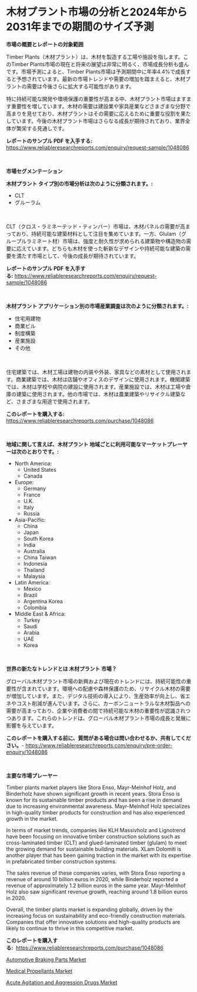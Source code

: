 <p><h1>木材プラント市場の分析と2024年から2031年までの期間のサイズ予測</h1></p><p><strong>市場の概要とレポートの対象範囲</strong></p>
<p><p>Timber Plants（木材プラント）は、木材を製造する工場や施設を指します。このTimber Plants市場の現在と将来の展望は非常に明るく、市場成長分析も盛んです。市場予測によると、Timber Plants市場は予測期間中に年率4.4%で成長すると予想されています。最新の市場トレンドや需要の増加を踏まえると、木材プラントの需要は今後さらに拡大する可能性があります。</p><p>特に持続可能な開発や環境保護の重要性が高まる中、木材プラント市場はますます重要性を増しています。木材の需要は建設業や家具産業などさまざまな分野で高まりを見せており、木材プラントはその需要に応えるために重要な役割を果たしています。今後の木材プラント市場はさらなる成長が期待されており、業界全体が繁栄する見通しです。</p></p>
<p><strong>レポートのサンプル PDF を入手する:</strong> <a href="https://www.reliableresearchreports.com/enquiry/request-sample/1048086">https://www.reliableresearchreports.com/enquiry/request-sample/1048086</a></p>
<p>&nbsp;</p>
<p><strong>市場セグメンテーション</strong></p>
<p><strong>木材プラント タイプ別の市場分析は次のように分類されます。:</strong></p>
<p><ul><li>CLT</li><li>グルーラム</li></ul></p>
<p>&nbsp;</p>
<p><p>CLT（クロス・ラミネーテッド・ティンバー）市場は、木材パネルの需要が高まっており、持続可能な建築材料として注目を集めています。一方、Glulam（グループルラミネート材）市場は、強度と耐久性が求められる建築物や構造物の需要に応えています。どちらも木材を使った斬新なデザインや持続可能な建築の需要を満たす市場として、今後の成長が期待されています。</p></p>
<p><strong>レポートのサンプル PDF を入手する:</strong>&nbsp;<a href="https://www.reliableresearchreports.com/enquiry/request-sample/1048086">https://www.reliableresearchreports.com/enquiry/request-sample/1048086</a></p>
<p>&nbsp;</p>
<p><strong> 木材プラント アプリケーション別の市場産業調査は次のように分類されます。:</strong></p>
<p><ul><li>住宅用建物</li><li>商業ビル</li><li>制度構築</li><li>産業施設</li><li>その他</li></ul></p>
<p>&nbsp;</p>
<p><p>住宅建築では、木材工場は建物の内装や外装、家具などの素材として使用されます。商業建築では、木材は店舗やオフィスのデザインに使用されます。機関建築では、木材は学校や病院の建設に使用されます。産業施設では、木材は工場や倉庫の建築に使用されます。他の市場では、木材は農業建築やリサイクル建築など、さまざまな用途で使用されます。</p></p>
<p><strong>このレポートを購入する:</strong>&nbsp; <a href="https://www.reliableresearchreports.com/purchase/1048086">https://www.reliableresearchreports.com/purchase/1048086</a></p>
<p>&nbsp;</p>
<p><strong>地域に関して言えば、木材プラント 地域ごとに利用可能なマーケットプレーヤーは次のとおりです。:</strong></p>
<p><ul>
    <li>
        North America:
        <ul>
            <li>United States</li>
            <li>Canada</li>
        </ul>
    </li>
    <li>
        Europe:
        <ul>
            <li>Germany</li>
            <li>France</li>
            <li>U.K.</li>
            <li>Italy</li>
            <li>Russia</li>
        </ul>
    </li>
    <li>
        Asia-Pacific:
        <ul>
            <li>China</li>
            <li>Japan</li>
            <li>South Korea</li>
            <li>India</li>
            <li>Australia</li>
            <li>China Taiwan</li>
            <li>Indonesia</li>
            <li>Thailand</li>
            <li>Malaysia</li>
        </ul>
    </li>
    <li>
        Latin America:
        <ul>
            <li>Mexico</li>
            <li>Brazil</li>
            <li>Argentina Korea</li>
            <li>Colombia</li>
        </ul>
    </li>
    <li>
        Middle East & Africa:
        <ul>
            <li>Turkey</li>
            <li>Saudi</li>
            <li>Arabia</li>
            <li>UAE</li>
            <li>Korea</li>
        </ul>
    </li>
    </ul></p>
<p>&nbsp;</p>
<p><strong>世界の新たなトレンドとは 木材プラント 市場？</strong></p>
<p><p>グローバル木材プラント市場の新興および現在のトレンドには、持続可能性の重要性が含まれています。環境への配慮や森林保護のため、リサイクル木材の需要が増加しています。また、デジタル技術の導入により、生産効率が向上し、省エネやコスト削減が進んでいます。さらに、カーボンニュートラルな木材製品への需要が高まっており、企業や消費者の間で持続可能な木材の重要性が認識されつつあります。これらのトレンドは、グローバル木材プラント市場の成長と発展に影響を与えています。</p></p>
<p><strong>このレポートを購入する前に、質問がある場合は問い合わせるか、共有してください。</strong>- <a href="https://www.reliableresearchreports.com/enquiry/pre-order-enquiry/1048086">https://www.reliableresearchreports.com/enquiry/pre-order-enquiry/1048086</a></p>
<p>&nbsp;</p>
<p><strong>主要な市場プレーヤー</strong></p>
<p><p>Timber plants market players like Stora Enso, Mayr-Melnhof Holz, and Binderholz have shown significant growth in recent years. Stora Enso is known for its sustainable timber products and has seen a rise in demand due to increasing environmental awareness. Mayr-Melnhof Holz specializes in high-quality timber products for construction and has also experienced growth in the market.</p><p>In terms of market trends, companies like KLH Massivholz and Lignotrend have been focusing on innovative timber construction solutions such as cross-laminated timber (CLT) and glued-laminated timber (glulam) to meet the growing demand for sustainable building materials. XLam Dolomiti is another player that has been gaining traction in the market with its expertise in prefabricated timber construction systems.</p><p>The sales revenue of these companies varies, with Stora Enso reporting a revenue of around 10 billion euros in 2020, while Binderholz reported a revenue of approximately 1.2 billion euros in the same year. Mayr-Melnhof Holz also saw significant revenue growth, reaching around 1.8 billion euros in 2020.</p><p>Overall, the timber plants market is expanding globally, driven by the increasing focus on sustainability and eco-friendly construction materials. Companies that offer innovative solutions and high-quality products are likely to continue to thrive in this competitive market.</p></p>
<p><strong>このレポートを購入する:</strong>&nbsp;&nbsp;<a href="https://www.reliableresearchreports.com/purchase/1048086">https://www.reliableresearchreports.com/purchase/1048086</a></p>
<p><p><a href="https://www.linkedin.com/pulse/automotive-braking-parts-market-size-trends-growth-outlook-askkf?trackingId=%2BeKwYjaXV52YFwbTUKJkuA%3D%3D">Automotive Braking Parts Market</a></p><p><a href="https://www.linkedin.com/pulse/medical-propellants-market-provides-detailed-segmentation-hcajf?trackingId=XDSKANxdpWEg%2FK3Y8BEN1Q%3D%3D">Medical Propellants Market</a></p><p><a href="https://www.linkedin.com/pulse/decoding-acute-agitation-aggression-drugs-market-deep-dive-g4omf?trackingId=WeYIK0m7qRBbKCyD1CRWRg%3D%3D">Acute Agitation and Aggression Drugs Market</a></p></p>